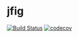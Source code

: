 # jfig
[![Build Status](https://travis-ci.com/rsimp/jfig.svg?branch=master)](https://travis-ci.com/rsimp/jfig)
[![codecov](https://codecov.io/gh/rsimp/jfig/branch/master/graph/badge.svg)](https://codecov.io/gh/rsimp/jfig)
